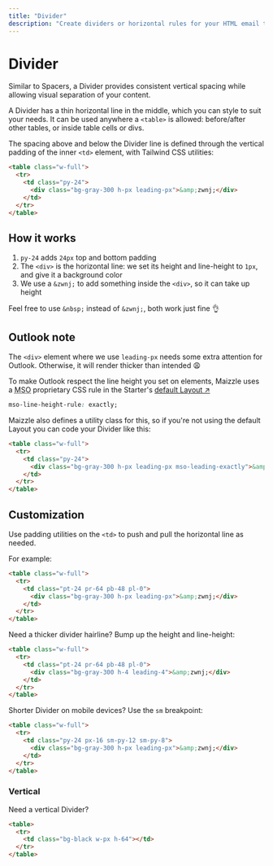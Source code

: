 ```yaml
---
title: "Divider"
description: "Create dividers or horizontal rules for your HTML email template in Maizzle"
---
```


# Divider

Similar to Spacers, a Divider provides consistent vertical spacing while allowing visual separation of your content.

A Divider has a thin horizontal line in the middle, which you can style to suit your needs. It can be used anywhere a `<table>` is allowed: before/after other tables, or inside table cells or divs.

The spacing above and below the Divider line is defined through the vertical padding of the inner `<td>` element, with Tailwind CSS utilities:

```html
<table class="w-full">
  <tr>
    <td class="py-24">
      <div class="bg-gray-300 h-px leading-px">&amp;zwnj;</div>
    </td>
  </tr>
</table>
```

## How it works

1. `py-24` adds `24px` top and bottom padding
2. The `<div>` is the horizontal line: we set its height and line-height to `1px`, and give it a background color
3. We use a `&zwnj;` to add something inside the `<div>`, so it can take up height

<div class="bg-gray-100 border-l-4 border-gradient-b-ocean-light p-4 mb-4 text-md" role="alert">
  <div class="text-gray-600">Feel free to use <code class="shiki-inline">&amp;nbsp;</code> instead of <code class="shiki-inline">&amp;zwnj;</code>, both work just fine 👌</div>
</div>

## Outlook note

The `<div>` element where we use `leading-px` needs some extra attention for Outlook. Otherwise, it will render thicker than intended 😩

To make Outlook respect the line height you set on elements, Maizzle uses a <abbr title="Microsoft Office">MSO</abbr> proprietary CSS rule in the Starter's [default Layout &nearr;](https://github.com/maizzle/maizzle/blob/6c0951ad7f27f00ee5fa62eacd39a2d858e0991b/src/layouts/default.njk#L18)

```css
mso-line-height-rule: exactly;
```

Maizzle also defines a utility class for this, so if you're not using the default Layout you can code your Divider like this:

```html
<table class="w-full">
  <tr>
    <td class="py-24">
      <div class="bg-gray-300 h-px leading-px mso-leading-exactly">&amp;zwnj;</div>
    </td>
  </tr>
</table>
```

## Customization

Use padding utilities on the `<td>` to push and pull the horizontal line as needed.

For example:

```html
<table class="w-full">
  <tr>
    <td class="pt-24 pr-64 pb-48 pl-0">
      <div class="bg-gray-300 h-px leading-px">&amp;zwnj;</div>
    </td>
  </tr>
</table>
```

Need a thicker divider hairline? Bump up the height and line-height:

```html
<table class="w-full">
  <tr>
    <td class="pt-24 pr-64 pb-48 pl-0">
      <div class="bg-gray-300 h-4 leading-4">&amp;zwnj;</div>
    </td>
  </tr>
</table>
```

Shorter Divider on mobile devices? Use the `sm` breakpoint:

```html
<table class="w-full">
  <tr>
    <td class="py-24 px-16 sm-py-12 sm-py-8">
      <div class="bg-gray-300 h-px leading-px">&amp;zwnj;</div>
    </td>
  </tr>
</table>
```

### Vertical

Need a vertical Divider?

```html
<table>
  <tr>
    <td class="bg-black w-px h-64"></td>
  </tr>
</table>
```

